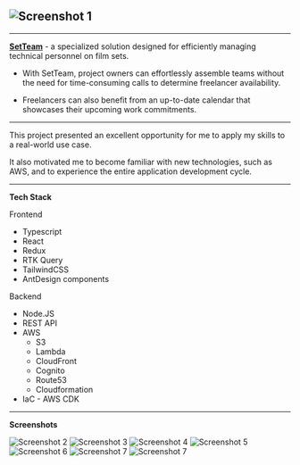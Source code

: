 ## ![Screenshot 1](./set-team-frontend/public/Screen%20Shot%202023-11-10%20at%2014.32.11.png)

---

**[SetTeam](https://www.setteam.net)** - a specialized solution designed for efficiently managing technical personnel on film sets.

-   With SetTeam, project owners can effortlessly assemble teams without the need for time-consuming calls to determine freelancer availability.

-   Freelancers can also benefit from an up-to-date calendar that showcases their upcoming work commitments.

---

This project presented an excellent opportunity for me to apply my skills to a real-world use case.

It also motivated me to become familiar with new technologies, such as AWS, and to experience the entire application development cycle.

---

**Tech Stack**

Frontend

-   Typescript
-   React
-   Redux
-   RTK Query
-   TailwindCSS
-   AntDesign components

Backend

-   Node.JS
-   REST API
-   AWS
    -   S3
    -   Lambda
    -   CloudFront
    -   Cognito
    -   Route53
    -   Cloudformation
-   IaC - AWS CDK

---

**Screenshots**

![Screenshot 2](./set-team-frontend/public/Screen%20Shot%202023-11-09%20at%2013.21.09.png)
![Screenshot 3](./set-team-frontend/public/Screen%20Shot%202023-11-09%20at%2013.30.32.png)
![Screenshot 4](./set-team-frontend/public/Screen%20Shot%202023-11-09%20at%2013.31.25.png)
![Screenshot 5](./set-team-frontend/public/Screen%20Shot%202023-11-09%20at%2013.32.00.png)
![Screenshot 6](./set-team-frontend/public/Screen%20Shot%202023-11-09%20at%2013.32.30.png) 
![Screenshot 7](./set-team-frontend/public/Screen%20Shot%202023-11-09%20at%2013.35.34.png)
![Screenshot 7](./set-team-frontend/public/Screen%20Shot%202023-11-09%20at%2013.32.16.png)

